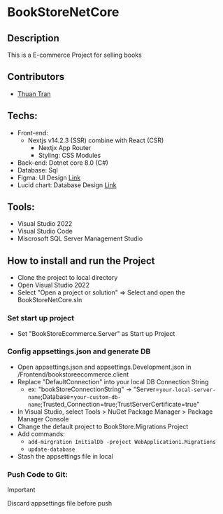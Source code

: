 # BookStoreNetCore

## Description
This is a E-commerce Project for selling books

## Contributors
  + [Thuan Tran](https://github.com/tdthuan0112)

## Techs:
  + Front-end:
    + Nextjs v14.2.3 (SSR) combine with React (CSR)
      + Nextjx App Router
      + Styling: CSS Modules
  + Back-end: Dotnet core 8.0 (C#) 
  + Database: Sql
  + Figma: UI Design [Link](https://www.figma.com/design/ccWc9G7tfY7p65BmHLdFxZ/BookStore---Present?node-id=0-1&t=XKQYWf6Ga5RNvBpI-0)
  + Lucid chart: Database Design [Link](https://lucid.app/lucidchart/d662c2aa-d7b5-4dc4-8d20-71e0da26fcb8/edit?invitationId=inv_3de3346c-9131-427c-bd5e-8738412f4f61&page=0_0#)

## Tools:
  + Visual Studio 2022
  + Visual Studio Code
  + Miscrosoft SQL Server Management Studio

## How to install and run the Project
  + Clone the project to local directory
  + Open Visual Studio 2022
  + Select "Open a project or solution" => Select and open the BookStoreNetCore.sln
### Set start up project
  + Set "BookStoreEcommerce.Server" as Start up Project
### Config appsettings.json and generate DB
  + Open appsettings.json and appsettings.Development.json in /Frontend/bookstoreecommerce.client
  + Replace "DefaultConnection" into your local DB Connection String
    + ex: "bookStoreConnectionString" -> "Server=`your-local-server-name`;Database=`your-custom-db-name`;Trusted_Connection=true;TrustServerCertificate=true"
  + In Visual Studio, select Tools > NuGet Package Manager > Package Manager Console
  + Change the default project to BookStore.Migrations Project
  + Add commands:
    + `add-mirgration InitialDb -project WebApplication1.Migrations`
    + `update-database`
  + Stash the appsettings file in local

### Push Code to Git:
> [!IMPORTANT]
> Discard appsettings file before push
  
